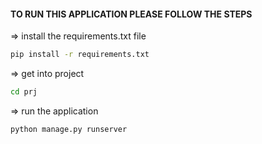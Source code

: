 #### TO RUN THIS APPLICATION PLEASE FOLLOW THE STEPS



=> install the requirements.txt file

```bash
pip install -r requirements.txt
```

=> get into project

```bash
cd prj
```

=> run the application

```bash
python manage.py runserver
```


